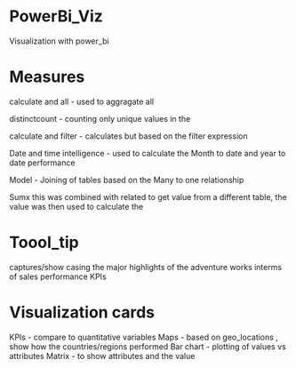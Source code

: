 # PowerBi_Viz

Visualization with power_bi


# Measures 

calculate and all - used to aggragate all 

distinctcount - counting only unique values in the 

calculate and filter - calculates but based on the filter expression

Date and time intelligence - used to calculate the Month to date and year to date performance

Model - Joining of tables based on the Many to one relationship 

Sumx  this was combined with related to get value from a different table, the value was then used to calculate the 

# Toool_tip 

captures/show casing the major highlights of the adventure works interms of sales performance KPIs

# Visualization cards

KPIs - compare to quantitative variables
Maps - based on geo_locations , show how the countries/regions performed
Bar chart - plotting of values vs attributes
Matrix - to show attributes and the value


